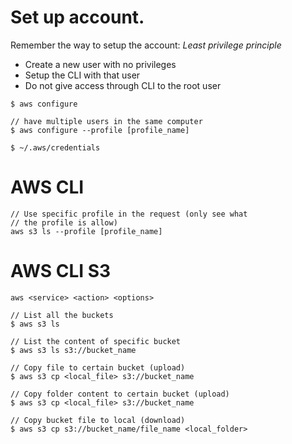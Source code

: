 # Set up account. 

Remember the way to setup the account:
*Least privilege principle*

- Create a new user with no privileges
- Setup the CLI with that user
- Do not give access through CLI to the root user

```
$ aws configure

// have multiple users in the same computer
$ aws configure --profile [profile_name] 

$ ~/.aws/credentials 
```

# AWS CLI

```
// Use specific profile in the request (only see what 
// the profile is allow)
aws s3 ls --profile [profile_name]
```

# AWS CLI S3

```
aws <service> <action> <options>

// List all the buckets
$ aws s3 ls  

// List the content of specific bucket
$ aws s3 ls s3://bucket_name

// Copy file to certain bucket (upload)
$ aws s3 cp <local_file> s3://bucket_name

// Copy folder content to certain bucket (upload)
$ aws s3 cp <local_file> s3://bucket_name

// Copy bucket file to local (download)
$ aws s3 cp s3://bucket_name/file_name <local_folder>
```
